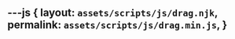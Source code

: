 ---js
{
  layout:    `assets/scripts/js/drag.njk`,
  permalink: `assets/scripts/js/drag.min.js`,
}
---
